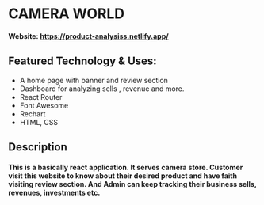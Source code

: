 # CAMERA WORLD

#### Website: https://product-analysiss.netlify.app/

## Featured Technology & Uses:

- A home page with banner and review section
- Dashboard for analyzing sells , revenue and more.
- React Router
- Font Awesome
- Rechart
- HTML, CSS

## Description

#### This is a basically react application. It serves camera store. Customer visit this website to know about their desired product and have faith visiting review section. And Admin can keep tracking their business sells, revenues, investments etc.
